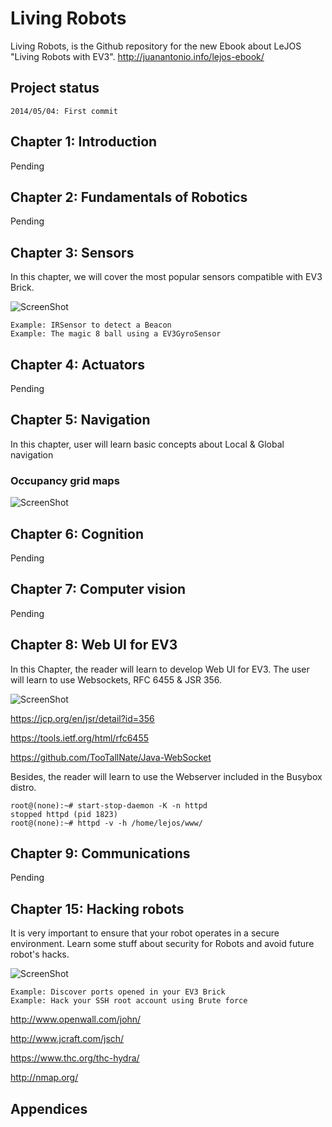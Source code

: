 Living Robots
=============
 
Living Robots, is the Github repository for the new Ebook about LeJOS "Living Robots with EV3".
http://juanantonio.info/lejos-ebook/

## Project status ##

    2014/05/04: First commit

## Chapter 1: Introduction

Pending

## Chapter 2: Fundamentals of Robotics

Pending

## Chapter 3: Sensors

In this chapter, we will cover the most popular sensors compatible with EV3 Brick.

![ScreenShot](https://raw.githubusercontent.com/jabrena/livingrobots/master/chapter3/ev3/GyroSensor/models/Magic8Ball.png)

    Example: IRSensor to detect a Beacon
    Example: The magic 8 ball using a EV3GyroSensor

## Chapter 4: Actuators

Pending

## Chapter 5: Navigation

In this chapter, user will learn basic concepts about Local & Global navigation

### Occupancy grid maps

![ScreenShot](https://raw.githubusercontent.com/jabrena/livingrobots/master/chapter8/docs/mapping.png)

## Chapter 6: Cognition

Pending

## Chapter 7: Computer vision

Pending

## Chapter 8: Web UI for EV3

In this Chapter, the reader will learn to develop Web UI for EV3. The user will learn to use Websockets, RFC 6455 & JSR 356.

![ScreenShot](https://raw.githubusercontent.com/jabrena/livingrobots/master/chapter8/docs/remoteControl.jpg)

https://jcp.org/en/jsr/detail?id=356

https://tools.ietf.org/html/rfc6455

https://github.com/TooTallNate/Java-WebSocket

Besides, the reader will learn to use the Webserver included in the Busybox distro.

    root@(none):~# start-stop-daemon -K -n httpd
    stopped httpd (pid 1823)
    root@(none):~# httpd -v -h /home/lejos/www/

## Chapter 9: Communications

Pending

## Chapter 15: Hacking robots

It is very important to ensure that your robot operates in a secure environment. Learn some stuff about security for Robots and avoid future robot's hacks.

![ScreenShot](https://raw.githubusercontent.com/jabrena/livingrobots/master/chapter15/docs/Tachikoma.png)

    Example: Discover ports opened in your EV3 Brick
    Example: Hack your SSH root account using Brute force

http://www.openwall.com/john/

http://www.jcraft.com/jsch/

https://www.thc.org/thc-hydra/

http://nmap.org/

## Appendices
